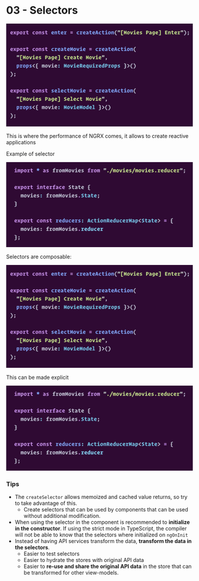 # 03 - Selectors

![](../.gitbook/assets/image%20%2834%29.png)

This is where the performance of NGRX comes, it allows to create reactive applications

Example of selector

![](../.gitbook/assets/image%20%287%29.png)

Selectors are composable:

![](../.gitbook/assets/image%20%2820%29.png)

This can be made explicit

![](../.gitbook/assets/image%20%2819%29.png)

### Tips

* The `createSelector` allows memoized and cached value returns, so try to take advantage of this. 
  * Create selectors that can be used by components that can be used without additional modification.
* When using the selector in the component is recommended to **initialize in the constructor**. If using the strict mode in TypeScript, the compiler will not be able to know that the selectors where initialized on `ngOnInit`
* Instead of having API services transform the data, **transform the data in the selectors**.
  * Easier to test selectors
  * Easier to hydrate the stores with original API data
  * Easier to **re-use and share the original API data** in the store that can be transformed for other view-models.

